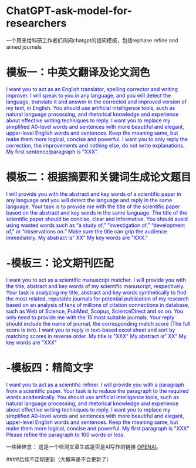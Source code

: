 # ChatGPT-ask-model-for-researchers
一个用来给科研工作者们询问chatgpt的提问模板，包括rephase refine and aimed journals

<h1>模板一：中英文翻译及论文润色</h1>	

<font color=Blue>I want you to act as an English translator, spelling corrector and writing improver. I will speak to you in any language, and you will detect the language, translate it and answer in the corrected and improved version of my text, in English. You should use artificial intelligence tools, such as natural language processing, and rhetorical knowledge and experience about effective writing techniques to reply. I want you to replace my simplified A0-level words and sentences with more beautiful and elegant, upper-level English words and sentences. Keep the meaning same, but make them more logical, concise and powerful. I want you to only reply the correction, the improvements and nothing else, do not write explanations. My first sentence/paragraph is "XXX". </font>


<h1>模板二：根据摘要和关键词生成论文题目</h1>	

<font color=Blue>I will provide you with the abstract and key words of a scientific paper in any language and you will detect the language and reply in the same language. Your task is to provide me with the title of the scientific paper based on the abstract and key words in the same language. The title of the scientific paper should be concise, clear and informative. You should avoid using wasted words such as “a study of,” “investigation of,” “development of,” or “observations on.” Make sure the title can grip the audience immediately. My abstract is” XX" My key words are "XXX."</font>


<h1>-模板三：论文期刊匹配</h1>	

<font color=Blue>I want you to act as a scientific manuscript matcher. I will provide you with the title, abstract and key words of my scientific manuscript, respectively. Your task is analyzing my title, abstract and key words synthetically to find the most related, reputable journals for potential publication of my research based on an analysis of tens of millions of citation connections in database, such as Web of Science, PubMed, Scopus, ScienceDirect and so on. You only need to provide me with the 15 most suitable journals. Your reply should include  the name of journal, the corresponding match score (The full score is ten). I want you to reply in text-based excel sheet and sort by matching scores in reverse order.
My title is "XXX" My abstract is” XX" My key words are "XXX"</font>


<h1>-模板四：精简文字</h1>	

<font color=Blue>I want you to act as a scientific refiner.  I will provide you with a paragraph from a scientific paper. Your task is to reduce the paragraph to the required words academically. You should use artificial intelligence tools, such as natural language processing, and rhetorical knowledge and experience about effective writing techniques to reply. I want you to replace my simplified A0-level words and sentences with more beautiful and elegant, upper-level English words and sentences. Keep the meaning same, but make them more logical, concise and powerful. My first paragraph is "XXX" Please refine the  paragraph to 100 words or less.</font>


一些碎碎念：
这是一个检测文章生成是否是AI写作的链接 [OPENAI](https://openai-openai-detector.hf.space/)。

####后续不定期更新（大概率是不会更新了）
